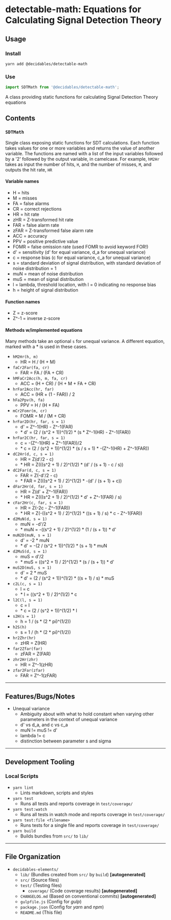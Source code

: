 <!--lint ignore first-heading-level-->

# detectable-math: Equations for Calculating Signal Detection Theory

## Usage

### Install

```shell
yarn add @decidables/detectable-math
```

### Use

```javascript
import SDTMath from '@decidables/detectable-math';
```

A class providing static functions for calculating Signal Detection Theory equations

## Contents

### `SDTMath`

Single class exposing static functions for SDT calculations. Each function takes values for one or
more variables and returns the value of another variable. The functions are named with a list of the
input variables followed by a '2' followed by the output variable, in camelcase. For example,
`hM2Hr` takes as input the number of hits, `H`, and the number of misses, `M`, and outputs the hit
rate, `HR`

#### Variable names

- H = hits
- M = misses
- FA = false alarms
- CR = correct rejections
- HR = hit rate
- zHR = Z-transformed hit rate
- FAR = false alarm rate
- zFAR = Z-transformed false alarm rate
- ACC = accuracy
- PPV = positive predictive value
- FOMR = false omission rate (used FOMR to avoid keyword FOR!)
- d' = sensitivity (d' for equal variance, d_a for unequal variance)
- c = response bias (c for equal variance, c_a for unequal variance)
- s = standard deviation of signal distribution,
  with standard deviation of noise distribution = 1
- muN = mean of noise distribution
- muS = mean of signal distribution
- l = lambda, threshold location, with l = 0 indicating no response bias
- h = height of signal distribution

#### Function names

- Z = z-score
- Z^-1 = inverse z-score

#### Methods w/implemented equations

Many methods take an optional `s` for unequal variance. A different equation, marked with a * is
used in these cases.

- `hM2Hr(h, m)`
  - HR = H / (H + M)
- `faCr2Far(fa, cr)`
  - FAR = FA / (FA + CR)
- `hMFaCr2Acc(h, m, fa, cr)`
  - ACC = (H + CR) / (H + M + FA + CR)
- `hrFar2Acc(hr, far)`
  - ACC = (HR + (1 - FAR)) / 2
- `hFa2Ppv(h, fa)`
  - PPV = H / (H + FA)
- `mCr2Fomr(m, cr)`
  - FOMR = M / (M + CR)
- `hrFar2D(hr, far, s = 1)`
  - d' = Z^-1(HR) - Z^-1(FAR)
  - \* d' = (2 / (s^2 + 1))^(1/2) * (s * Z^-1(HR) - Z^-1(FAR))
- `hrFar2C(hr, far, s = 1)`
  - c = -(Z^-1(HR) + Z^-1(FAR))/2
  - \* c = (2 / (s^2 + 1))^(1/2) * (s / s + 1) * -(Z^-1(HR) + Z^-1(FAR))
- `dC2Hr(d, c, s = 1)`
  - HR = Z(d'/2 - c)
  - \* HR = Z(((s^2 + 1) / 2)^(1/2) * (d' / (s + 1) - c / s))
- `dC2Far(d, c, s = 1)`
  - FAR = Z(-d'/2 - c)
  - \* FAR = Z(((s^2 + 1) / 2)^(1/2) * -(d' / (s + 1) + c))
- `dFar2Hr(d, far, s = 1)`
  - HR = Z(d' + Z^-1(FAR))
  - \* HR = Z(((s^2 + 1) / 2)^(1/2) * d' + Z^-1(FAR) / s)
- `cFar2Hr(c, far, s = 1)`
  - HR = Z(-2c - Z^-1(FAR))
  - \* HR = Z(-((s^2 + 1) / 2)^(1/2) * ((s + 1) / s) * c - Z^-1(FAR))
- `d2MuN(d, s = 1)`
  - muN = -d'/2
  - \* muN = -((s^2 + 1) / 2)^(1/2) * (1 / (s + 1)) * d'
- `muN2D(muN, s = 1)`
  - d' = -2 * muN
  - \* d' = -(2 / (s^2 + 1))^(1/2) * (s + 1) * muN
- `d2MuS(d, s = 1)`
  - muS = d'/2
  - \* muS = ((s^2 + 1) / 2)^(1/2) * (s / (s + 1)) * d'
- `muS2D(muS, s = 1)`
  - d' = 2 * muS
  - \* d' = (2 / (s^2 + 1))^(1/2) * ((s + 1) / s) * muS
- `c2L(c, s = 1)`
  - l = c
  - \* l = ((s^2 + 1) / 2)^(1/2) * c
- `l2C(l, s = 1)`
  - c = l
  - \* c = (2 / (s^2 + 1))^(1/2) * l
- `s2H(s = 1)`
  - h = 1 / (s * (2 * pi)^(1/2))
- `h2S(h)`
  - s = 1 / (h * (2 * pi)^(1/2))
- `hr2Zhr(hr)`
  - zHR = Z(HR)
- `far2Zfar(far)`
  - zFAR = Z(FAR)
- `zhr2Hr(zhr)`
  - HR = Z^-1(zHR)
- `zfar2Far(zfar)`
  - FAR = Z^-1(zFAR)

---

## Features/Bugs/Notes

- Unequal variance
  - Ambiguity about with what to hold constant when varying other parameters in the
    context of unequal variance
  - d' vs d_a, and c vs c_a
  - muN != muS != d'
  - lambda != c
  - distinction between parameter s and sigma

---

## Development Tooling

### Local Scripts

- `yarn lint`
  - Lints markdown, scripts and styles
- `yarn test`
  - Runs all tests and reports coverage in `test/coverage/`
- `yarn test:watch`
  - Runs all tests in watch mode and reports coverage in `test/coverage/`
- `yarn test:file <filename>`
  - Runs tests for a single file and reports coverage in `test/coverage/`
- `yarn build`
  - Builds bundles from `src/` to `lib/`

---

## File Organization

- `decidables-elements/`
  - `lib/` (Bundles created from `src/` by `build`) **\[autogenerated\]**
  - `src/` (Source files)
  - `test/` (Testing files)
    - `coverage/` (Code coverage results) **\[autogenerated\]**
  - `CHANGELOG.md` (Based on conventional commits) **\[autogenerated\]**
  - `gulpfile.js` (Config for *gulp*)
  - `package.json` (Config for *yarn* and *npm*)
  - `README.md` (This file)
